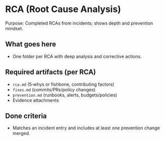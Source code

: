 # RCA (Root Cause Analysis)

Purpose: Completed RCAs from incidents; shows depth and prevention mindset.

## What goes here
- One folder per RCA with deep analysis and corrective actions.

## Required artifacts (per RCA)
- `rca.md` (5‑whys or fishbone, contributing factors)
- `fixes.md` (commits/PRs/policy changes)
- `prevention.md` (runbooks, alerts, budgets/policies)
- Evidence attachments

## Done criteria
- Matches an incident entry and includes at least one prevention change merged.
